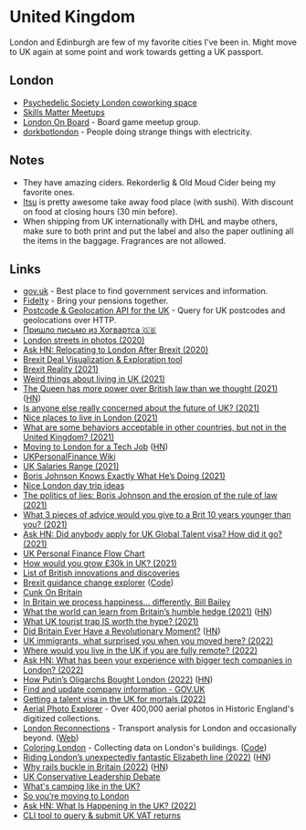 # United Kingdom

London and Edinburgh are few of my favorite cities I've been in. Might move to UK again at some point and work towards getting a UK passport.

## London

- [Psychedelic Society London coworking space](https://psychedelicsociety.org.uk/coworking)
- [Skills Matter Meetups](https://skillsmatter.com/meetups)
- [London On Board](https://www.meetup.com/LondonOnBoard/) - Board game meetup group.
- [dorkbotlondon](https://dorkbotlondon.org/) - People doing strange things with electricity.

## Notes

- They have amazing ciders. Rekorderlig & Old Moud Cider being my favorite ones.
- [Itsu](https://www.itsu.com/) is pretty awesome take away food place (with sushi). With discount on food at closing hours (30 min before).
- When shipping from UK internationally with DHL and maybe others, make sure to both print and put the label and also the paper outlining all the items in the baggage. Fragrances are not allowed.

## Links

- [gov.uk](https://www.gov.uk/) - Best place to find government services and information.
- [Fidelty](https://www.fidelity.co.uk/) - Bring your pensions together.
- [Postcode & Geolocation API for the UK](https://postcodes.io/) - Query for UK postcodes and geolocations over HTTP.
- [Пришло письмо из Хогвартса 🇬🇧](https://arturpaikin.com/ru/uk-ok/)
- [London streets in photos (2020)](https://twitter.com/danbarker/status/1272634582941171713)
- [Ask HN: Relocating to London After Brexit (2020)](https://news.ycombinator.com/item?id=25550782)
- [Brexit Deal Visualization & Exploration tool](https://brexit.bald.archi/#infobox)
- [Brexit Reality (2021)](https://twitter.com/rdanielkelemen/status/1348964732104007680)
- [Weird things about living in UK (2021)](https://twitter.com/jesslynnrose/status/1357329669981413376)
- [The Queen has more power over British law than we thought (2021)](https://www.theguardian.com/commentisfree/2021/feb/08/queen-power-british-law-queens-consent) ([HN](https://news.ycombinator.com/item?id=26081208))
- [Is anyone else really concerned about the future of UK? (2021)](https://www.reddit.com/r/unitedkingdom/comments/m6ws6c/is_anyone_else_really_concerned_about_the_future/)
- [Nice places to live in London (2021)](https://twitter.com/antonyslumbers/status/1376227037153726470)
- [What are some behaviors acceptable in other countries, but not in the United Kingdom? (2021)](https://www.reddit.com/r/AskUK/comments/mt8jj4/what_are_some_behaviors_acceptable_in_other/)
- [Moving to London for a Tech Job](https://relocate.me/blog/expat-stories/moving-to-the-uk-for-a-tech-job/) ([HN](https://news.ycombinator.com/item?id=27154769))
- [UKPersonalFinance Wiki](https://ukpersonal.finance/)
- [UK Salaries Range (2021)](https://www.reddit.com/r/UKPersonalFinance/comments/nj57ve/the_actual_reality_of_salaries_in_this_country/)
- [Boris Johnson Knows Exactly What He’s Doing (2021)](https://www.theatlantic.com/magazine/archive/2021/07/boris-johnson-minister-of-chaos/619010/)
- [Nice London day trip ideas](https://twitter.com/rachelnabors/status/1409969458886623234)
- [The politics of lies: Boris Johnson and the erosion of the rule of law (2021)](https://www.newstatesman.com/politics/uk/2021/07/politics-lies-boris-johnson-and-erosion-rule-law)
- [What 3 pieces of advice would you give to a Brit 10 years younger than you? (2021)](https://www.reddit.com/r/AskUK/comments/oml6y1/what_3_pieces_of_advice_would_you_give_to_a_brit/)
- [Ask HN: Did anybody apply for UK Global Talent visa? How did it go? (2021)](https://news.ycombinator.com/item?id=27873783)
- [UK Personal Finance Flow Chart](https://flowchart.ukpersonal.finance/)
- [How would you grow £30k in UK? (2021)](https://www.reddit.com/r/FIREUK/comments/pa6nhj/how_would_you_grow_30k/)
- [List of British innovations and discoveries](https://en.wikipedia.org/wiki/List_of_British_innovations_and_discoveries)
- [Brexit guidance change explorer](https://govukdiff.njk.onl/) ([Code](https://github.com/platy/gitgovuk))
- [Cunk On Britain](https://www.youtube.com/watch?v=MUM89s4N2BQ)
- [In Britain we process happiness... differently, Bill Bailey](https://www.youtube.com/watch?v=V7d79Knc8p4)
- [What the world can learn from Britain’s humble hedge (2021)](https://knowablemagazine.org/article/food-environment/2021/what-world-can-learn-britains-humble-hedge) ([HN](https://news.ycombinator.com/item?id=29344605))
- [What UK tourist trap IS worth the hype? (2021)](https://www.reddit.com/r/AskUK/comments/rrlnc5/what_tourist_trap_is_worth_the_hype/)
- [Did Britain Ever Have a Revolutionary Moment?](https://www.historytoday.com/archive/head-head/did-britain-ever-have-revolutionary-moment) ([HN](https://news.ycombinator.com/item?id=29870146))
- [UK immigrants, what surprised you when you moved here? (2022)](https://www.reddit.com/r/AskUK/comments/sbjhms/uk_immigrants_what_surprised_you_when_you_moved/)
- [Where would you live in the UK if you are fully remote? (2022)](https://www.reddit.com/r/AskUK/comments/tfdu70/where_would_you_live_in_the_uk_if_you_are_fully/)
- [Ask HN: What has been your experience with bigger tech companies in London? (2022)](https://news.ycombinator.com/item?id=30710106)
- [How Putin’s Oligarchs Bought London (2022)](https://www.newyorker.com/magazine/2022/03/28/how-putins-oligarchs-bought-london) ([HN](https://news.ycombinator.com/item?id=30728110))
- [Find and update company information - GOV.UK](https://find-and-update.company-information.service.gov.uk/)
- [Getting a talent visa in the UK for mortals (2022)](https://blog.goncharov.page/getting-a-talent-visa-in-the-uk-for-mortals)
- [Aerial Photo Explorer](https://historicengland.org.uk/images-books/archive/collections/aerial-photos/) - Over 400,000 aerial photos in Historic England's digitized collections.
- [London Reconnections](https://twitter.com/lonrec) - Transport analysis for London and occasionally beyond. ([Web](https://www.londonreconnections.com/))
- [Coloring London](https://colouring.london/) - Collecting data on London's buildings. ([Code](https://github.com/colouring-cities/colouring-london))
- [Riding London’s unexpectedly fantastic Elizabeth line (2022)](https://www.newyorker.com/news/letter-from-the-uk/riding-londons-unexpectedly-fantastic-elizabeth-line) ([HN](https://news.ycombinator.com/item?id=31630734))
- [Why rails buckle in Britain (2022)](https://www.networkrail.co.uk/stories/why-rails-buckle-in-britain/) ([HN](https://news.ycombinator.com/item?id=32118818))
- [UK Conservative Leadership Debate](https://twitter.com/Darren_Dutton/status/1549147631838007297)
- [What's camping like in the UK?](https://www.reddit.com/r/AskUK/comments/xkmav2/whats_camping_like_in_the_uk/)
- [So you’re moving to London](https://grand-buckaroo-e16.notion.site/So-you-re-moving-to-London-c780d0d929f74752a24cd9cbca5a3724)
- [Ask HN: What Is Happening in the UK? (2022)](https://news.ycombinator.com/item?id=33018142)
- [CLI tool to query & submit UK VAT returns](https://github.com/alexheretic/mtd-vat-cli)
